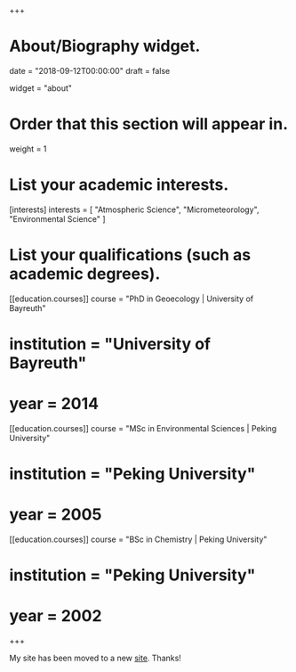 +++
# About/Biography widget.

date = "2018-09-12T00:00:00"
draft = false

widget = "about"

# Order that this section will appear in.
weight = 1

# List your academic interests.
[interests]
  interests = [
    "Atmospheric Science",
    "Micrometeorology",
    "Environmental Science"
  ]

# List your qualifications (such as academic degrees).
[[education.courses]]
  course = "PhD in Geoecology | University of Bayreuth"
#  institution = "University of Bayreuth"
#  year = 2014

[[education.courses]]
  course = "MSc in Environmental Sciences | Peking University"
#  institution = "Peking University"
#  year = 2005

[[education.courses]]
  course = "BSc in Chemistry | Peking University"
#  institution = "Peking University"
#  year = 2002
 
+++

My site has been moved to a new [site](https://connect.xjtlu.edu.cn/user/pengzhao). Thanks!
